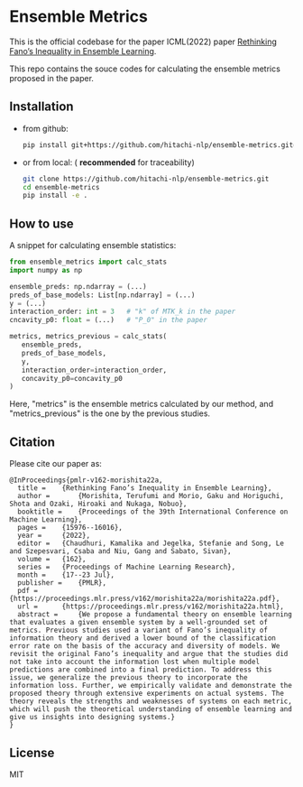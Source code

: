 # Ensemble Metrics
This is the official codebase for the paper ICML(2022) paper [Rethinking Fano’s Inequality in Ensemble Learning](https://arxiv.org/abs/2205.12683).  

This repo contains the souce codes for calculating the ensemble metrics proposed in the paper.

## Installation
* from github:
    ```sh
    pip install git+https://github.com/hitachi-nlp/ensemble-metrics.git@master
    ```
* or from local: ( **recommended** for traceability)
    ```sh
    git clone https://github.com/hitachi-nlp/ensemble-metrics.git
    cd ensemble-metrics
    pip install -e .
    ```

## How to use
A snippet for calculating ensemble statistics:
```python
from ensemble_metrics import calc_stats
import numpy as np

ensemble_preds: np.ndarray = (...)
preds_of_base_models: List[np.ndarray] = (...)
y = (...)
interaction_order: int = 3   # "k" of MTK_k in the paper
cncavity_p0: float = (...)   # "P_0" in the paper

metrics, metrics_previous = calc_stats(
   ensemble_preds,
   preds_of_base_models,
   y,
   interaction_order=interaction_order,
   concavity_p0=concavity_p0
)
```
Here, "metrics" is the ensemble metrics calculated by our method, and "metrics_previous" is the one by the previous studies.

## Citation
Please cite our paper as:
```
@InProceedings{pmlr-v162-morishita22a,
  title = 	 {Rethinking Fano’s Inequality in Ensemble Learning},
  author =       {Morishita, Terufumi and Morio, Gaku and Horiguchi, Shota and Ozaki, Hiroaki and Nukaga, Nobuo},
  booktitle = 	 {Proceedings of the 39th International Conference on Machine Learning},
  pages = 	 {15976--16016},
  year = 	 {2022},
  editor = 	 {Chaudhuri, Kamalika and Jegelka, Stefanie and Song, Le and Szepesvari, Csaba and Niu, Gang and Sabato, Sivan},
  volume = 	 {162},
  series = 	 {Proceedings of Machine Learning Research},
  month = 	 {17--23 Jul},
  publisher =    {PMLR},
  pdf = 	 {https://proceedings.mlr.press/v162/morishita22a/morishita22a.pdf},
  url = 	 {https://proceedings.mlr.press/v162/morishita22a.html},
  abstract = 	 {We propose a fundamental theory on ensemble learning that evaluates a given ensemble system by a well-grounded set of metrics. Previous studies used a variant of Fano’s inequality of information theory and derived a lower bound of the classification error rate on the basis of the accuracy and diversity of models. We revisit the original Fano’s inequality and argue that the studies did not take into account the information lost when multiple model predictions are combined into a final prediction. To address this issue, we generalize the previous theory to incorporate the information loss. Further, we empirically validate and demonstrate the proposed theory through extensive experiments on actual systems. The theory reveals the strengths and weaknesses of systems on each metric, which will push the theoretical understanding of ensemble learning and give us insights into designing systems.}
}
```

## License
MIT
